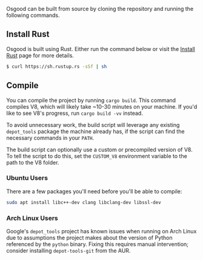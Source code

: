 Osgood can be built from source by cloning the repository and running the following commands.

## Install Rust

Osgood is built using Rust. Either run the command below or visit
the [Install Rust](https://www.rust-lang.org/tools/install) page for more
details.

```bash
$ curl https://sh.rustup.rs -sSf | sh
```

## Compile

You can compile the project by running `cargo build`. This command compiles V8,
which will likely take ~10-30 minutes on your machine. If you'd like to see
V8's progress, run `cargo build -vv` instead.

To avoid unnecessary work, the build script will leverage any existing
`depot_tools` package the machine already has, if the script can find the
necessary commands in your `PATH`.

The build script can optionally use a custom or precompiled version of V8. To
tell the script to do this, set the `CUSTOM_V8` environment variable to the
path to the V8 folder.

### Ubuntu Users

There are a few packages you'll need before you'll be able to compile:

```sh
sudo apt install libc++-dev clang libclang-dev libssl-dev
```

### Arch Linux Users

Google's `depot_tools` project has known issues when running on Arch Linux due
to assumptions the project makes about the version of Python referenced by the
`python` binary. Fixing this requires manual intervention; consider installing
`depot-tools-git` from the AUR.
